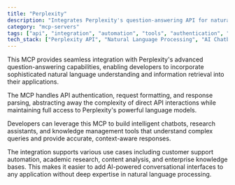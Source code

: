 ```yaml
---
title: "Perplexity"
description: "Integrates Perplexity's question-answering API for natural language understanding and information retrieval in applications."
category: "mcp-servers"
tags: ["api", "integration", "automation", "tools", "authentication", "natural language understanding", "AI", "chatbots", "information retrieval"]
tech_stack: ["Perplexity API", "Natural Language Processing", "AI Chatbots", "Information Retrieval Systems", "API authentication", "request formatting", "response parsing"]
---
```


This MCP provides seamless integration with Perplexity's advanced question-answering capabilities, enabling developers to incorporate sophisticated natural language understanding and information retrieval into their applications. 

The MCP handles API authentication, request formatting, and response parsing, abstracting away the complexity of direct API interactions while maintaining full access to Perplexity's powerful language models.

Developers can leverage this MCP to build intelligent chatbots, research assistants, and knowledge management tools that understand complex queries and provide accurate, context-aware responses. 

The integration supports various use cases including customer support automation, academic research, content analysis, and enterprise knowledge bases. This makes it easier to add AI-powered conversational interfaces to any application without deep expertise in natural language processing.